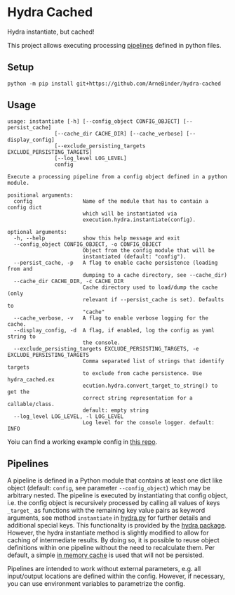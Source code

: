 # Hydra Cached
Hydra instantiate, but cached!

This project allows executing processing [pipelines](#pipelines) defined in python files. 

## Setup
```
python -m pip install git+https://github.com/ArneBinder/hydra-cached
```

## Usage
```
usage: instantiate [-h] [--config_object CONFIG_OBJECT] [--persist_cache]
               [--cache_dir CACHE_DIR] [--cache_verbose] [--display_config]
               [--exclude_persisting_targets EXCLUDE_PERSISTING_TARGETS]
               [--log_level LOG_LEVEL]
               config

Execute a processing pipeline from a config object defined in a python module.

positional arguments:
  config                Name of the module that has to contain a config dict
                        which will be instantiated via
                        execution.hydra.instantiate(config).

optional arguments:
  -h, --help            show this help message and exit
  --config_object CONFIG_OBJECT, -o CONFIG_OBJECT
                        Object from the config module that will be
                        instantiated (default: "config").
  --persist_cache, -p   A flag to enable cache persistence (loading from and
                        dumping to a cache directory, see --cache_dir)
  --cache_dir CACHE_DIR, -c CACHE_DIR
                        Cache directory used to load/dump the cache (only
                        relevant if --persist_cache is set). Defaults to
                        "cache"
  --cache_verbose, -v   A flag to enable verbose logging for the cache.
  --display_config, -d  A flag, if enabled, log the config as yaml string to
                        the console.
  --exclude_persisting_targets EXCLUDE_PERSISTING_TARGETS, -e EXCLUDE_PERSISTING_TARGETS
                        Comma separated list of strings that identify targets
                        to exclude from cache persistence. Use hydra_cached.ex
                        ecution.hydra.convert_target_to_string() to get the
                        correct string representation for a callable/class.
                        default: empty string
  --log_level LOG_LEVEL, -l LOG_LEVEL
                        Log level for the console logger. default: INFO
```

Yoiu can find a working example config in [this repo](https://github.com/ArneBinder/hydra-cached-example).


## Pipelines

A pipeline is defined in a Python module that contains at least one dict like object (default: `config`, see
parameter `--config_object`) which may be arbitrary nested. The pipeline is executed by instantiating that config
object, i.e. the config object is recursively processed by calling all values of keys `_target_` as functions with the
remaining key value pairs as keyword arguments, see method `instantiate` in 
[hydra.py](hydra_cached/execution/hydra.py) for further details and additional special keys. This functionality
is provided by the [hydra package](https://hydra.cc/docs/intro/). However, the hydra instantiate method is slightly
modified to allow for caching of intermediate results. By doing so, it is possible to reuse object definitions within
one pipeline without the need to recalculate them. Per default, a simple 
[in memory cache](hydra_cached/execution/caching/memory.py) is used that will not be persisted.

Pipelines are intended to work without external parameters, e.g. all input/output locations are defined within the config. 
However, if necessary, you can use environment variables to parametrize the config.
